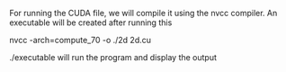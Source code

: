 For running the CUDA file, we will compile it using the nvcc compiler.
An executable will be created after running this

nvcc -arch=compute_70 -o ./2d 2d.cu

./executable will run the program and display the output
